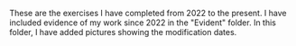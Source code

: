 These are the exercises I have completed from 2022 to the present.
I have included evidence of my work since 2022 in the "Evident" folder. In this folder, I have added pictures showing the modification dates.
